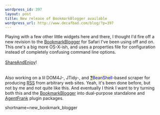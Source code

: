```yaml
--- 
wordpress_id: 397
layout: post
title: New release of BookmarkBlogger available
wordpress_url: http://www.decafbad.com/blog/?p=397
---
```

Playing with a few other little widgets here and there, I thought I'd 
fire off a new revision to the <a href="http://www.decafbad.com/twiki/bin/view/Main/BookmarkBlogger">BookmarkBlogger</a> for Safari I've been using
off and on.  This one's a big more OS-X-ish, and uses a properties file
for configuration instead of completely confusing command line options.
<br /><br />
<a href="http://www.decafbad.com/twiki/bin/view/Main/ShareAndEnjoy">ShareAndEnjoy</a>!  
<br /><br />
Also working on a lil DOM4J-, JTidy-, and <span style='background : #FFFFCE;'><a href="http://www.decafbad.com/twiki/bin/edit/Main/BeanShell?topicparent=Main.FilterData"><b>?</b></a><font color="#0000FF">BeanShell</font></span>-based scraper
for producing <a href="http://www.decafbad.com/twiki/bin/view/Main/RSS">RSS</a> from arbitrary web sites.  Yeah, it's been done before,
but not by me and not quite like this.  And eventually I think I want to 
try turning both this and the <a href="http://www.decafbad.com/twiki/bin/view/Main/BookmarkBlogger">BookmarkBlogger</a> into dual-purpose standalone
and <a href="http://www.decafbad.com/twiki/bin/view/Main/AgentFrank">AgentFrank</a> plugin packages.
<!--more-->
shortname=new_bookmark_blogger
